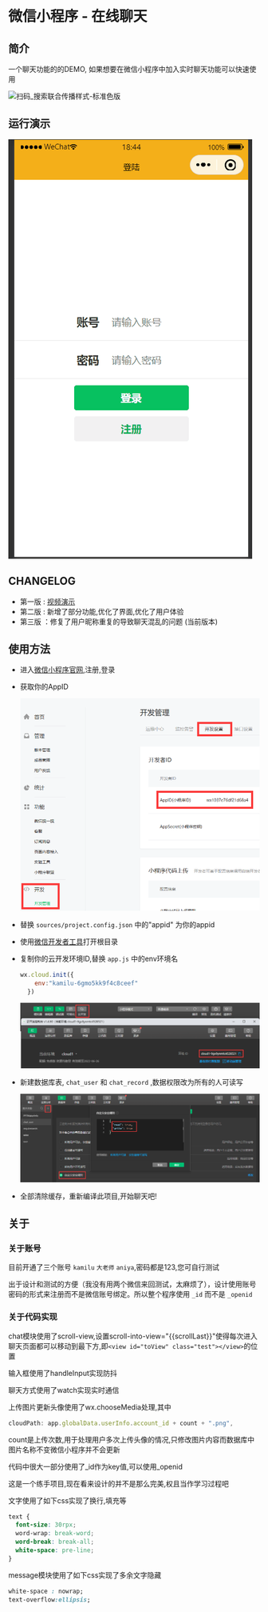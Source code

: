 # 微信小程序 - 在线聊天

## 简介

一个聊天功能的的DEMO, 如果想要在微信小程序中加入实时聊天功能可以快速使用

![扫码_搜索联合传播样式-标准色版](https://raw.githubusercontent.com/learner-lu/picbed/master/%E6%89%AB%E7%A0%81_%E6%90%9C%E7%B4%A2%E8%81%94%E5%90%88%E4%BC%A0%E6%92%AD%E6%A0%B7%E5%BC%8F-%E6%A0%87%E5%87%86%E8%89%B2%E7%89%88.png)

## 运行演示

![ASD23242](https://raw.githubusercontent.com/learner-lu/picbed/master/ASD23242.gif)

## CHANGELOG

- 第一版 : [视频演示](https://www.bilibili.com/video/BV1CW4y1C7uf)
- 第二版 : 新增了部分功能,优化了界面,优化了用户体验
- 第三版 ：修复了用户昵称重复的导致聊天混乱的问题 (当前版本)

## 使用方法

- 进入[微信小程序官网](https://mp.weixin.qq.com/cgi-bin/wx),注册,登录
- 获取你的AppID

  ![20220525231716](https://raw.githubusercontent.com/learner-lu/picbed/master/20220525231716.png)

- 替换 `sources/project.config.json` 中的"appid" 为你的appid
- 使用[微信开发者工具](http://www.ionic.wang/weixin/devtools/download.html)打开根目录
- 复制你的云开发环境ID,替换 `app.js` 中的env环境名

  ```js
  wx.cloud.init({
      env:"kamilu-6gmo5kk9f4c8ceef"
    })
  ```

  ![20220530231731](https://raw.githubusercontent.com/learner-lu/picbed/master/20220530231731.png)

- 新建数据库表, `chat_user` 和 `chat_record` ,数据权限改为所有的人可读写

  ![20220530232831](https://raw.githubusercontent.com/learner-lu/picbed/master/20220530232831.png)

- 全部清除缓存，重新编译此项目,开始聊天吧!

## 关于

### 关于账号

目前开通了三个账号 `kamilu` `大老师` `aniya`,密码都是123,您可自行测试

出于设计和测试的方便（我没有用两个微信来回测试，太麻烦了），设计使用账号密码的形式来注册而不是微信账号绑定。所以整个程序使用 `_id` 而不是 `_openid`

### 关于代码实现

chat模块使用了scroll-view,设置scroll-into-view="{{scrollLast}}"使得每次进入聊天页面都可以移动到最下方,即`<view id="toView" class="test"></view>`的位置

输入框使用了handleInput实现防抖

聊天方式使用了watch实现实时通信

上传图片更新头像使用了wx.chooseMedia处理,其中

```js
cloudPath: app.globalData.userInfo.account_id + count + ".png",
```

count是上传次数,用于处理用户多次上传头像的情况,只修改图片内容而数据库中图片名称不变微信小程序并不会更新

代码中很大一部分使用了_id作为key值,可以使用_openid

这是一个练手项目,现在看来设计的并不是那么完美,权且当作学习过程吧

文字使用了如下css实现了换行,填充等

```css
text {
  font-size: 30rpx;
  word-wrap: break-word;
  word-break: break-all;
  white-space: pre-line;
}
```

message模块使用了如下css实现了多余文字隐藏

```css
white-space : nowrap;
text-overflow:ellipsis;
```
